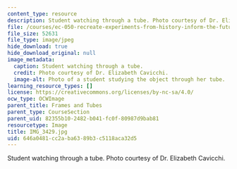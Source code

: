 ```yaml
---
content_type: resource
description: Student watching through a tube. Photo courtesy of Dr. Elizabeth Cavicchi.
file: /courses/ec-050-recreate-experiments-from-history-inform-the-future-from-the-past-galileo-january-iap-2010/646a0481cc2aba6389b3c5118aca32d5_IMG_3429.jpg
file_size: 52631
file_type: image/jpeg
hide_download: true
hide_download_original: null
image_metadata:
  caption: Student watching through a tube.
  credit: Photo courtesy of Dr. Elizabeth Cavicchi.
  image-alt: Photo of a student studying the object through her tube.
learning_resource_types: []
license: https://creativecommons.org/licenses/by-nc-sa/4.0/
ocw_type: OCWImage
parent_title: Frames and Tubes
parent_type: CourseSection
parent_uid: 82355b10-2482-b041-fc0f-80987d9bab81
resourcetype: Image
title: IMG_3429.jpg
uid: 646a0481-cc2a-ba63-89b3-c5118aca32d5
---
```

Student watching through a tube. Photo courtesy of Dr. Elizabeth Cavicchi.